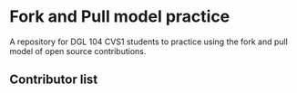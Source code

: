 # Fork and Pull model practice
A repository for DGL 104 CVS1 students to practice using the fork and pull model of open source contributions.

## Contributor list